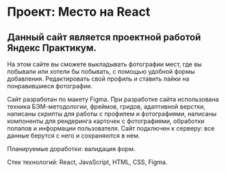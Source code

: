 # Проект: Место на React

## Данный сайт является проектной работой Яндекс Практикум.

На этом сайте вы сможете выкладывать фотографии мест, где вы побывали или хотели бы побывать, с помощью удобной формы добавления. Редактировать свой профиль и ставить лайки на понравившиеся фотографии.

Сайт разработан по макету Figma. При разработке сайта использована техника БЭМ-методологии, фреймов, гридов, адаптивной верстки, написаны скрипты для работы с профилем и фотографиями, написаны компоненты для рендеринга карточек с фотографиями, обработки попапов и информации пользователя.
Сайт подключен к серверу: все данные берутся с него и сохраняются в нем.

Планируемые доработки: валидация форм.

Стек технологий: React, JavaScript, HTML, CSS, Figma.